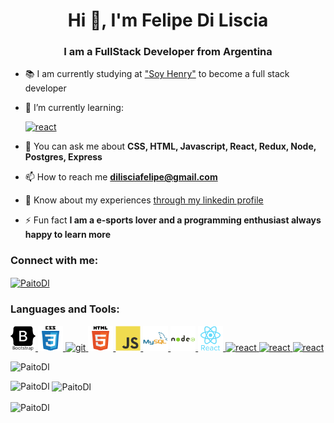 <h1 align="center">Hi 👋, I'm Felipe Di Liscia</h1>
<h3 align="center">I am a FullStack Developer from Argentina </h3>

- 📚 I am currently studying at ["Soy Henry"](https://www.soyhenry.com/?utm_source=google&utm_medium=cpc&utm_campaign=GADS_SEARCH_ARG_BRAND&utm_content=brand&gclid=CjwKCAjw77WVBhBuEiwAJ-YoJAQ8Qml2vyqfHfSi742pbrvmOqBPNI-VeVYw-znZXm5kYNqVCBraaRoCCtQQAvD_BwE) to become a full stack developer

- 🌱 I’m currently learning: <p align="left"><a href="https://www.typescriptlang.org/" target="_blank" rel="noreferrer"> <img src="https://skillicons.dev/icons?i=typescript" alt="react" width="40" height="40"/> </a></p>

- 💬 You can ask me about **CSS, HTML, Javascript, React, Redux, Node, Postgres, Express**

- 📫 How to reach me **dilisciafelipe@gmail.com**

- 📄 Know about my experiences [through my linkedin profile](https://www.linkedin.com/in/felipe-di-liscia-2531691b0/)

- ⚡ Fun fact **I am a e-sports lover and a programming enthusiast always happy to learn more**

<h3 align="left">Connect with me:</h3>
<p align="left">
<a href="https://www.linkedin.com/in/felipe-di-liscia-2531691b0/" target="blank"><img align="center" src="https://raw.githubusercontent.com/rahuldkjain/github-profile-readme-generator/master/src/images/icons/Social/linked-in-alt.svg" alt="PaitoDl" height="30" width="40" /></a>
</p>

<h3 align="left">Languages and Tools:</h3>
<p align="left"> <a href="https://getbootstrap.com" target="_blank" rel="noreferrer"> <img src="https://raw.githubusercontent.com/devicons/devicon/master/icons/bootstrap/bootstrap-plain-wordmark.svg" alt="bootstrap" width="40" height="40"/> </a> <a href="https://www.w3schools.com/css/" target="_blank" rel="noreferrer"> <img src="https://raw.githubusercontent.com/devicons/devicon/master/icons/css3/css3-original-wordmark.svg" alt="css3" width="40" height="40"/> </a> <a href="https://git-scm.com/" target="_blank" rel="noreferrer"> <img src="https://www.vectorlogo.zone/logos/git-scm/git-scm-icon.svg" alt="git" width="40" height="40"/> </a> <a href="https://www.w3.org/html/" target="_blank" rel="noreferrer"> <img src="https://raw.githubusercontent.com/devicons/devicon/master/icons/html5/html5-original-wordmark.svg" alt="html5" width="40" height="40"/> </a> <a href="https://developer.mozilla.org/en-US/docs/Web/JavaScript" target="_blank" rel="noreferrer"> <img src="https://raw.githubusercontent.com/devicons/devicon/master/icons/javascript/javascript-original.svg" alt="javascript" width="40" height="40"/> </a><a href="https://www.mysql.com/" target="_blank" rel="noreferrer"> <img src="https://raw.githubusercontent.com/devicons/devicon/master/icons/mysql/mysql-original-wordmark.svg" alt="mysql" width="40" height="40"/> </a> <a href="https://nodejs.org" target="_blank" rel="noreferrer"> <img src="https://raw.githubusercontent.com/devicons/devicon/master/icons/nodejs/nodejs-original-wordmark.svg" alt="nodejs" width="40" height="40"/> </a> <a href="https://reactjs.org/" target="_blank" rel="noreferrer"> <img src="https://raw.githubusercontent.com/devicons/devicon/master/icons/react/react-original-wordmark.svg" alt="react" width="40" height="40"/> 
<a href="https://expressjs.com/" target="_blank" rel="noreferrer"> <img src="https://skillicons.dev/icons?i=express" alt="react" width="40" height="40"/> </a> <a href="https://redux.js.org/" target="_blank" rel="noreferrer"> <img src="https://skillicons.dev/icons?i=redux" alt="react" width="40" height="40"/> </a><a href="https://www.postgresql.org/" target="_blank" rel="noreferrer"> <img src="https://skillicons.dev/icons?i=postgres" alt="react" width="40" height="40"/> </a>
</p>

<p align="left"> <img src="https://komarev.com/ghpvc/?username=PaitoDl&label=Profile%20views&color=0e75b6&style=flat" alt="PaitoDl" /> </p>

<p><img align="left" src="https://github-readme-stats.vercel.app/api/top-langs?username=PaitoDl&show_icons=true&locale=en&layout=compact" alt="PaitoDl" /></p>

<p>&nbsp;<img align="center" src="https://github-readme-stats.vercel.app/api?username=PaitoDl&show_icons=true&locale=en" alt="PaitoDl" /></p>

<p><img align="center" src="https://github-readme-streak-stats.herokuapp.com/?user=PaitoDl&" alt="PaitoDl" /></p>
